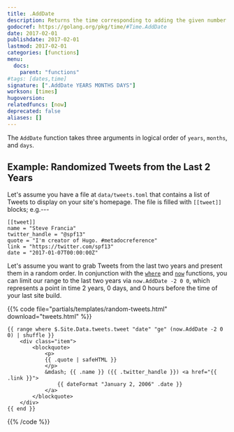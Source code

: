 ```yaml
---
title: .AddDate
description: Returns the time corresponding to adding the given number of years, months, and days passed to the function.
godocref: https://golang.org/pkg/time/#Time.AddDate
date: 2017-02-01
publishdate: 2017-02-01
lastmod: 2017-02-01
categories: [functions]
menu:
  docs:
    parent: "functions"
#tags: [dates,time]
signature: [".AddDate YEARS MONTHS DAYS"]
workson: [times]
hugoversion:
relatedfuncs: [now]
deprecated: false
aliases: []
---
```



The `AddDate` function takes three arguments in logical order of `years`, `months`, and `days`.

## Example: Randomized Tweets from the Last 2 Years

Let's assume you have a file at `data/tweets.toml` that contains a list of Tweets to display on your site's homepage. The file is filled with `[[tweet]]` blocks; e.g.---

```
[[tweet]]
name = "Steve Francia"
twitter_handle = "@spf13"
quote = "I'm creator of Hugo. #metadocreference"
link = "https://twitter.com/spf13"
date = "2017-01-07T00:00:00Z"
```

Let's assume you want to grab Tweets from the last two years and present them in a random order. In conjunction with the [`where`](/functions/where/) and [`now`](/functions/now/) functions, you can limit our range to the last two years via `now.AddDate -2 0 0`, which represents a point in time 2 years, 0 days, and 0 hours before the time of your last site build.

{{% code file="partials/templates/random-tweets.html" download="tweets.html" %}}
```
{{ range where $.Site.Data.tweets.tweet "date" "ge" (now.AddDate -2 0 0) | shuffle }}
    <div class="item">
        <blockquote>
            <p>
            {{ .quote | safeHTML }}
            </p>
            &mdash; {{ .name }} ({{ .twitter_handle }}) <a href="{{ .link }}">
                {{ dateFormat "January 2, 2006" .date }}
            </a>
        </blockquote>
    </div>
{{ end }}
```
{{% /code %}}
